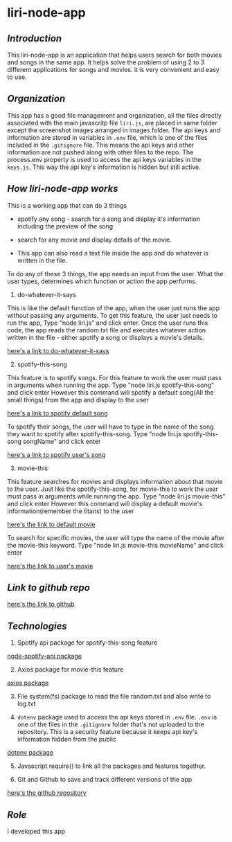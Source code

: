 # liri-node-app



## *Introduction*

This liri-node-app is an application that helps users search for both movies and songs in the same app. It helps solve the problem of using 2 to 3 different applications for songs and movies. it is very convenient and easy to use.



## *Organization*

This app has a good file management and organization, all the files directly associated with the main javascritp file `liri.js`, are placed in same folder except the screenshot images arranged in images folder.
The api keys and information are stored in variables in `.env` file, which is one of the files included in the `.gitignore` file. This means the api keys and other information are not pushed along with other files to the repo. The process.env property is used to access the api keys variables in the `keys.js`. This way the api key's information is hidden but still active.



## *How liri-node-app works*

This is a working app that can do 3 things

* spotify any song - search for a song and display it's information including the preview of the song
* search for any movie and display details of the movie.

* This app can also read a text file inside the app and do whatever is written in the file.

To do any of these 3 things, the app needs an input from the user. What the user types, determines which function or action the app performs.

1. do-whatever-it-says

This is like the default function of the app, when the user just runs the app without passing any arguments. To get this feature, the user just needs to run the app, 
Type "node liri.js" and click enter.
Once the user runs this code, the app reads the random.txt file and executes whatever action written in the file - either spotify a song or displays a movie's details.

[here's a link to do-whatever-it-says](images/doSay.png)


2. spotify-this-song

This feature is to spotify songs. For this feature to work the user must pass in arguments when running the app.
Type "node liri.js spotify-this-song" and click enter
However this command will spotify a default song(All the small things) from the app and display to the user

[here's a link to spotify default song](images/justSpotify.png)

To spotify their songs, the user will have to type in the name of the song they want to spotify after spotify-this-song.
Type "node liri.js spotify-this-song songName" and click enter

[here's a link to spotify user's song](images/spotifySong.png)


3. movie-this

This feature searches for movies and displays information about that movie to the user. Just like the spotify-this-song, for movie-this to work the user must pass in arguments while running the app.
Type "node liri.js movie-this" and click enter
However this command will display a default movie's information(remember the titans) to the user

[here's the link to default movie](images/justMovie.png)

To search for specific movies, the user will type the name of the movie after the movie-this keyword.
Type "node liri.js movie-this movieName" and click enter

[here's the link to user's movie](images/movieThis.png)



## *Link to github repo*

[here's the link to github](https://github.com/Leostino/liri-node-app)



## *Technologies*

1. Spotify api package for spotify-this-song feature

[node-spotify-api package](https://www.npmjs.com/package/node-spotify-api)

2. Axios package for movie-this feature

[axios package](npm-install-axios)

3. File system(fs) package to read the file random.txt and also write to log.txt

4. `dotenv` package used to access the api keys stored in `.env` file. `.env` is one of the files in the `.gitignore` folder that's not uploaded to the repository. This is a security feature because it keeps api key's information hidden from the public

[dotenv package](npm-install-dotenv)

5. Javascript require() to link all the packages and features together.

6. Git and Github to save and track different versions of the app

[here's the github repository](https://github.com/Leostino/liri-node-app)



## *Role*

I developed this app
